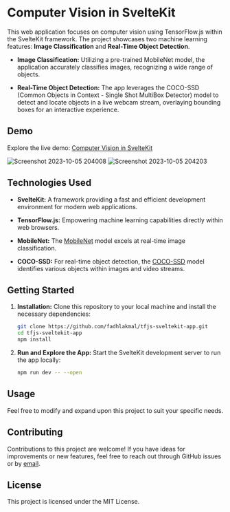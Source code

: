 # Computer Vision in SvelteKit

This web application focuses on computer vision using TensorFlow.js within the SvelteKit framework. The project showcases two machine learning features: **Image Classification** and **Real-Time Object Detection**.

- **Image Classification:** Utilizing a pre-trained MobileNet model, the application accurately classifies images, recognizing a wide range of objects.

- **Real-Time Object Detection:** The app leverages the COCO-SSD (Common Objects in Context - Single Shot MultiBox Detector) model to detect and locate objects in a live webcam stream, overlaying bounding boxes for an interactive experience.

## Demo

Explore the live demo: [Computer Vision in SvelteKit](https://tfjs-sveltekit.vercel.app/)

![Screenshot 2023-10-05 204008](https://github.com/fadhlakmal/tfjs-sveltekit-app/assets/120249194/50133cfb-5418-41b5-8afb-84c90ecc7e33)
![Screenshot 2023-10-05 204203](https://github.com/fadhlakmal/tfjs-sveltekit-app/assets/120249194/f69fac84-ad54-415a-8e62-8a75900061cc)

## Technologies Used

- **SvelteKit:** A framework providing a fast and efficient development environment for modern web applications.

- **TensorFlow.js:** Empowering machine learning capabilities directly within web browsers.

- **MobileNet:** The [MobileNet](https://www.npmjs.com/package/@tensorflow-models/mobilenet) model excels at real-time image classification.

- **COCO-SSD:** For real-time object detection, the [COCO-SSD](https://www.npmjs.com/package/@tensorflow-models/coco-ssd) model identifies various objects within images and video streams.

## Getting Started

1. **Installation:** Clone this repository to your local machine and install the necessary dependencies:

   ```bash
   git clone https://github.com/fadhlakmal/tfjs-sveltekit-app.git
   cd tfjs-sveltekit-app
   npm install

   ```
2. **Run and Explore the App:** Start the SvelteKit development server to run the app locally:
   ```bash
   npm run dev -- --open
   ```

## Usage
Feel free to modify and expand upon this project to suit your specific needs.

## Contributing
Contributions to this project are welcome! If you have ideas for improvements or new features, feel free to reach out through GitHub issues or by [email](mailto:akmal.madany1@gmail.com).

## License
This project is licensed under the MIT License.

